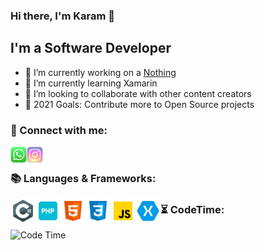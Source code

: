 ### Hi there, I'm Karam 👋

## I'm a Software Developer
- 🔭 I’m currently working on a [Nothing][project]
- 🌱 I’m currently learning Xamarin
- 👯 I’m looking to collaborate with other content creators
- 🥅 2021 Goals: Contribute more to Open Source projects

### 📱 Connect with me:

[<img align="left" title="Karam Alhamoud | Whatsapp" width="26px" src="https://github.com/karamalhamoud/karamalhamoud/raw/main/wa.png" />][whatsapp]
[<img align="left" title="Karam Alhamoud | Instagram" width="26px" src="https://github.com/karamalhamoud/karamalhamoud/raw/main/instagram.png" />][instagram]

<br />

### 📚 Languages & Frameworks:

<img align="left" title="C#" width="40px" src="https://github.com/karamalhamoud/karamalhamoud/raw/main/cs.png" />
<img align="left" title="Php" width="40px" src="https://github.com/karamalhamoud/karamalhamoud/raw/main/php.png" />
<img align="left" title="HTML5" width="40px" src="https://github.com/karamalhamoud/karamalhamoud/raw/main/html.png" />
<img align="left" title="CSS3" width="40px" src="https://github.com/karamalhamoud/karamalhamoud/raw/main/css.png" />
<img align="left" title="Javascript" width="40px" src="https://github.com/karamalhamoud/karamalhamoud/raw/main/js.png" />
<img align="left" title="Xamarin" width="40px" src="https://github.com/karamalhamoud/karamalhamoud/raw/main/xa.png" />

### ⏳ CodeTime:
<img alt="Code Time" src="https://img.shields.io/endpoint?style=for-the-badge&url=https://codetime-api.datreks.com/badge/1106?logoColor=white%26project=%26recentMS=0%26showProject=false" />

[whatsapp]: https://wa.me/message/JE5LCSKG5VEJA1
[instagram]: https://www.instagram.com/karam.alhamoud/
[project]: #
